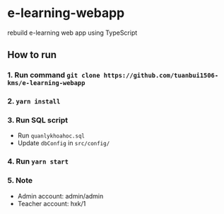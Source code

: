 # e-learning-webapp
rebuild e-learning web app using TypeScript
## How to run
### 1. Run command `git clone https://github.com/tuanbui1506-kms/e-learning-webapp`
### 2. `yarn install`
### 3. Run SQL script
- Run `quanlykhoahoc.sql`
- Update `dbConfig` in `src/config/`
### 4. Run `yarn start`
### 5. Note
- Admin account: admin/admin
- Teacher account: hxk/1
